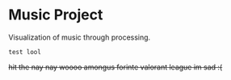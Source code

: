# Music Project
Visualization of music through processing.

```test lool```

~~hit the nay nay woooo amongus forinte valorant league im sad :(~~
